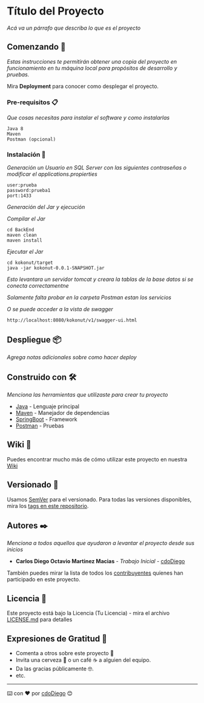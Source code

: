 # Título del Proyecto

_Acá va un párrafo que describa lo que es el proyecto_

## Comenzando 🚀

_Estas instrucciones te permitirán obtener una copia del proyecto en funcionamiento en tu máquina local para propósitos de desarrollo y pruebas._

Mira **Deployment** para conocer como desplegar el proyecto.


### Pre-requisitos 📋

_Que cosas necesitas para instalar el software y como instalarlas_

```
Java 8
Maven
Postman (opcional)
```

### Instalación 🔧

_Generación un Usuario en SQL Server con las siguientes contraseñas o modificar el applications.propierties_

```
user:prueba
password:prueba1
port:1433
```

_Generación del Jar y ejecución_

_Compilar el Jar_

```
cd BackEnd
maven clean
maven install
```

_Ejecutar el Jar_

```
cd kokonut/target
java -jar kokonut-0.0.1-SNAPSHOT.jar
```

_Esto levantara un servidor tomcat y creara la tablas de la base datos si se conecta correctamentne_

_Solamente falta probar en la carpeta Postman estan los servicios_

_O se puede acceder a la vista de swagger_

```
http://localhost:8080/kokonut/v1/swagger-ui.html
```

## Despliegue 📦

_Agrega notas adicionales sobre como hacer deploy_

## Construido con 🛠️

_Menciona las herramientas que utilizaste para crear tu proyecto_

* [Java](https://www.java.com/es/) - Lenguaje principal
* [Maven](https://maven.apache.org/) - Manejador de dependencias
* [SpringBoot](https://spring.io/projects/spring-boot) - Framework
* [Postman](https://www.postman.com/) - Pruebas


## Wiki 📖

Puedes encontrar mucho más de cómo utilizar este proyecto en nuestra [Wiki](https://github.com/tu/proyecto/wiki)

## Versionado 📌

Usamos [SemVer](http://semver.org/) para el versionado. Para todas las versiones disponibles, mira los [tags en este repositorio](https://github.com/tu/proyecto/tags).

## Autores ✒️

_Menciona a todos aquellos que ayudaron a levantar el proyecto desde sus inicios_

* **Carlos Diego Octavio Martinez Macias** - *Trabajo Inicial* - [cdoDiego](https://diegomtzcdo.github.io/portafolio/)

También puedes mirar la lista de todos los [contribuyentes](https://github.com/your/project/contributors) quíenes han participado en este proyecto. 

## Licencia 📄

Este proyecto está bajo la Licencia (Tu Licencia) - mira el archivo [LICENSE.md](LICENSE.md) para detalles

## Expresiones de Gratitud 🎁

* Comenta a otros sobre este proyecto 📢
* Invita una cerveza 🍺 o un café ☕ a alguien del equipo. 
* Da las gracias públicamente 🤓.
* etc.



---
⌨️ con ❤️ por [cdoDiego](https://diegomtzcdo.github.io/portafolio/) 😊